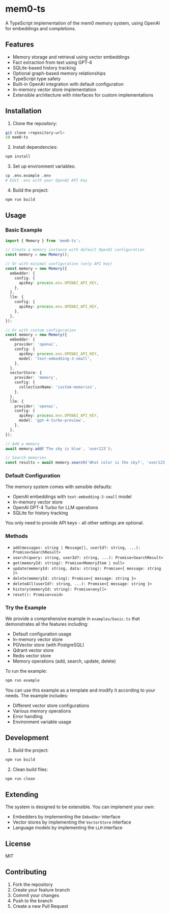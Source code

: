 # mem0-ts

A TypeScript implementation of the mem0 memory system, using OpenAI for embeddings and completions.

## Features

- Memory storage and retrieval using vector embeddings
- Fact extraction from text using GPT-4
- SQLite-based history tracking
- Optional graph-based memory relationships
- TypeScript type safety
- Built-in OpenAI integration with default configuration
- In-memory vector store implementation
- Extensible architecture with interfaces for custom implementations

## Installation

1. Clone the repository:

```bash
git clone <repository-url>
cd mem0-ts
```

2. Install dependencies:

```bash
npm install
```

3. Set up environment variables:

```bash
cp .env.example .env
# Edit .env with your OpenAI API key
```

4. Build the project:

```bash
npm run build
```

## Usage

### Basic Example

```typescript
import { Memory } from 'mem0-ts';

// Create a memory instance with default OpenAI configuration
const memory = new Memory();

// Or with minimal configuration (only API key)
const memory = new Memory({
  embedder: {
    config: {
      apiKey: process.env.OPENAI_API_KEY,
    },
  },
  llm: {
    config: {
      apiKey: process.env.OPENAI_API_KEY,
    },
  },
});

// Or with custom configuration
const memory = new Memory({
  embedder: {
    provider: 'openai',
    config: {
      apiKey: process.env.OPENAI_API_KEY,
      model: 'text-embedding-3-small',
    },
  },
  vectorStore: {
    provider: 'memory',
    config: {
      collectionName: 'custom-memories',
    },
  },
  llm: {
    provider: 'openai',
    config: {
      apiKey: process.env.OPENAI_API_KEY,
      model: 'gpt-4-turbo-preview',
    },
  },
});

// Add a memory
await memory.add('The sky is blue', 'user123');

// Search memories
const results = await memory.search('What color is the sky?', 'user123');
```

### Default Configuration

The memory system comes with sensible defaults:

- OpenAI embeddings with `text-embedding-3-small` model
- In-memory vector store
- OpenAI GPT-4 Turbo for LLM operations
- SQLite for history tracking

You only need to provide API keys - all other settings are optional.

### Methods

- `add(messages: string | Message[], userId?: string, ...): Promise<SearchResult>`
- `search(query: string, userId?: string, ...): Promise<SearchResult>`
- `get(memoryId: string): Promise<MemoryItem | null>`
- `update(memoryId: string, data: string): Promise<{ message: string }>`
- `delete(memoryId: string): Promise<{ message: string }>`
- `deleteAll(userId?: string, ...): Promise<{ message: string }>`
- `history(memoryId: string): Promise<any[]>`
- `reset(): Promise<void>`

### Try the Example

We provide a comprehensive example in `examples/basic.ts` that demonstrates all the features including:

- Default configuration usage
- In-memory vector store
- PGVector store (with PostgreSQL)
- Qdrant vector store
- Redis vector store
- Memory operations (add, search, update, delete)

To run the example:

```bash
npm run example
```

You can use this example as a template and modify it according to your needs. The example includes:

- Different vector store configurations
- Various memory operations
- Error handling
- Environment variable usage

## Development

1. Build the project:

```bash
npm run build
```

2. Clean build files:

```bash
npm run clean
```

## Extending

The system is designed to be extensible. You can implement your own:

- Embedders by implementing the `Embedder` interface
- Vector stores by implementing the `VectorStore` interface
- Language models by implementing the `LLM` interface

## License

MIT

## Contributing

1. Fork the repository
2. Create your feature branch
3. Commit your changes
4. Push to the branch
5. Create a new Pull Request
